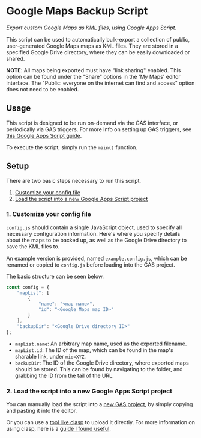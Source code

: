 # Google Maps Backup Script

*Export custom Google Maps as KML files, using Google Apps Script.*

This script can be used to automatically bulk-export a collection of public,
user-generated Google Maps maps as KML files. They are stored in a specified
Google Drive directory, where they can be easily downloaded or shared.

**NOTE**: All maps being exported must have "link sharing" enabled.
This option can be found under the "Share" options in the 'My Maps' editor
interface. The "Public: everyone on the internet can find and access" option
does not need to be enabled.

## Usage

This script is designed to be run on-demand via the GAS interface, or
periodically via GAS triggers. For more info on setting up GAS triggers, see
[this Google Apps Script guide](https://developers.google.com/apps-script/guides/triggers).

To execute the script, simply run the `main()` function.

## Setup

There are two basic steps necessary to run this script.

1. [Customize your config file](#1.-Customize-your-config-file)
2. [Load the script into a new Google Apps Script project](#2.-Load-the-script-into-a-new-Google-Apps-Script-project)

### 1. Customize your config file

`config.js` should contain a single JavaScript object, used to specify all
necessary configuration information. Here's where you specify details about
the maps to be backed up, as well as the Google Drive directory to save the KML
files to.

An example version is provided, named `example.config.js`, which can be
renamed or copied to `config.js` before loading into the GAS project.

The basic structure can be seen below.

```js
const config = {
    "mapList": [
        {
            "name": "<map name>",
            "id": "<Google Maps map ID>"
        }
    ],
    "backupDir": "<Google Drive directory ID>"
};
```

- `mapList.name`: An arbitrary map name, used as the exported filename.
- `mapList.id`: The ID of the map, which can be found in the map's sharable
    link, under `mid=XYZ`.
- `backupDir`: The ID of the Google Drive directory, where exported maps
    should be stored. This can be found by navigating to the folder, and
    grabbing the ID from the tail of the URL.

### 2. Load the script into a new Google Apps Script project

You can manually load the script into a
[new GAS project](https://www.google.com/script/start/),
by simply copying and pasting it into the editor.

Or you can use a
[tool like clasp](https://developers.google.com/apps-script/guides/clasp)
to upload it directly. For more information on using clasp, here is a
[guide I found useful](https://github.com/gscharf94/Clasp-Basics-for-Reddit).
